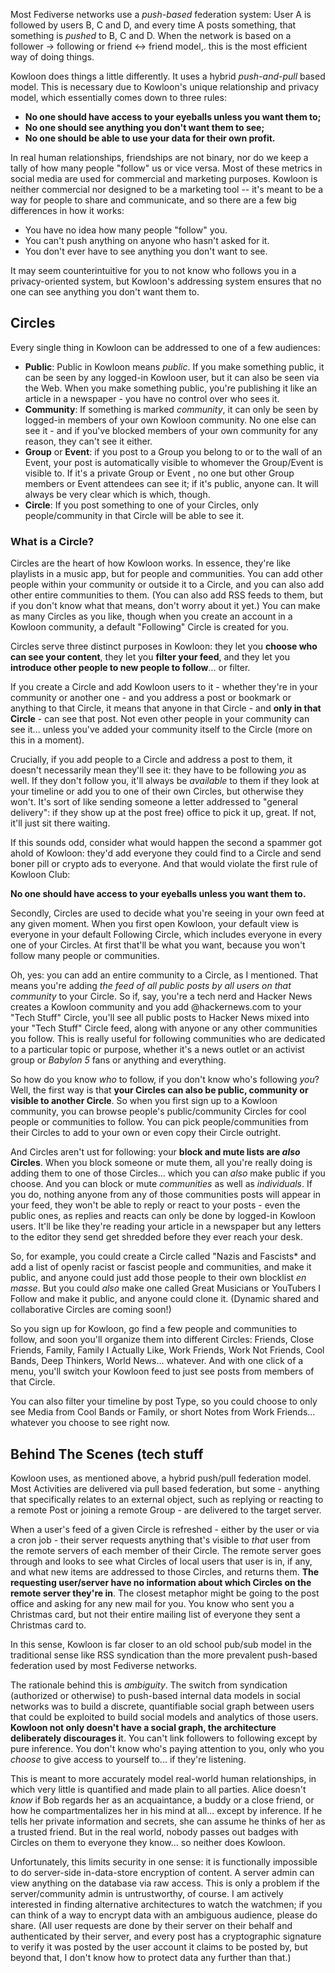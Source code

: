 Most Fediverse networks use a *push-based* federation system: User A is followed by users B, C and D, and every time A posts something, that something is *pushed* to B, C and D. When the network is based on a follower -> following or friend &lt;-&gt; friend model,. this is the most efficient way of doing things.

Kowloon does things a little differently. It uses a hybrid *push-and-pull* based model. This is necessary due to Kowloon's unique relationship and privacy model, which essentially comes down to three rules:

- **No one should have access to your eyeballs unless you want them to;**
- **No one should see anything you don't want them to see;**
- **No one should be able to use your data for their own profit.**
  
In real human relationships, friendships are not binary, nor do we keep a tally of how many people "follow" us or vice versa. Most of these metrics in social media are used for commercial and marketing purposes. Kowloon is neither commercial nor designed to be a marketing tool -- it's meant to be a way for people to share and communicate, and so there are a few big differences in how it works:

- You have no idea how many people "follow" you.
- You can't push anything on anyone who hasn't asked for it.
- You don't ever have to see anything you don't want to see.

It may seem counterintuitive for you to not know who follows you in a privacy-oriented system, but Kowloon's addressing system ensures that no one can see anything you don't want them to.

## Circles ##

Every single thing in Kowloon can be addressed to one of a few audiences:

- **Public**: Public in Kowloon means *public*. If you make something public, it can be seen by any logged-in Kowloon user, but it can also be seen via the Web. When you make something public, you're publishing it like an article in a newspaper - you have no control over who sees it.
-  **Community**: If something is marked *community*, it can only be seen by logged-in members of your own Kowloon community. No one else can see it - and if you've blocked members of your own community for any reason, they can't see it either.
-  **Group** or **Event**: if you post to a Group you belong to or to the wall of an Event, your post is automatically visible to whomever the Group/Event is visible to. If it's a private Group or Event , no one but other Group members or Event attendees can see it; if it's public, anyone can. It will always be very clear which is which, though.
-  **Circle**: If you post something to one of your Circles, only people/community in that Circle will be able to see it.

### What is a Circle? ###

Circles are the heart of how Kowloon works. In essence, they're like playlists in a music app, but for people and communities. You can add other people within your community or outside it to a Circle, and you can also add other entire communities to them. (You can also add RSS feeds to them, but if you don't know what that means, don't worry about it yet.) You can make as many Circles as you like, though when you create an account in a Kowloon community, a default "Following" Circle is created for you.

Circles serve three distinct purposes in Kowloon: they let you **choose who can see your content**, they let you **filter your feed**, and they let you **introduce other people to new people to follow**... or filter. 

If you create a Circle and add Kowloon users to it - whether they're in your community or another one - and you address a post or bookmark or anything to that Circle, it means that anyone in that Circle - and **only in that Circle** - can see that post. Not even other people in your community can see it... unless you've added your community itself to the Circle (more on this in a moment). 

Crucially, if you add people to a Circle and address a post to them, it doesn't necessarily mean they'll see it: they have to be following *you* as well. If they don't follow you, it'll always be *available* to them if they look at your timeline or add you to one of their own Circles, but otherwise they won't. It's sort of like sending someone a letter addressed to "general delivery": if they show up at the post free) office to pick it up, great. If not, it'll just sit there waiting. 

If this sounds odd, consider what would happen the second a spammer got ahold of Kowloon: they'd add everyone they could find to a Circle and send boner pill or crypto ads to everyone. And that would violate the first rule of Kowloon Club:

**No one should have access to your eyeballs unless you want them to.**

Secondly, Circles are used to decide what you're seeing in your own feed at any given moment. When you first open Kowloon, your default view is everyone in your default Following Circle, which includes everyone in every one of your Circles. At first that'll be what you want, because you won't follow many people or communities. 

Oh, yes: you can add an entire community to a Circle, as I mentioned. That means you're adding *the feed of all public posts by all users on that community* to your Circle. So if, say, you're a tech nerd and Hacker News creates a Kowloon community and you add @hackernews.com to your "Tech Stuff" Circle, you'll see all public posts to Hacker News mixed into your "Tech Stuff" Circle feed, along with anyone or any other communities you follow. This is really useful for following communities who are dedicated to a particular topic or purpose, whether it's a news outlet or an activist group or *Babylon 5* fans or anything and everything. 

So how do you know *who* to follow, if you don't know who's following *you*? Well, the first way is that **your Circles can also be public, community or visible to another Circle**. So when you first sign up to a Kowloon community, you can browse people's public/community Circles for cool people or communities to follow. You can pick people/communities from their Circles to add to your own or even copy their Circle outright. 

And Circles aren't ust for following: your **block and mute lists are *also* Circles**. When you block someone or mute them, all you're really doing is adding them to one of those Circles... which you can *also* make public if you choose. And you can block or mute *communities* as well as *individuals*. If you do, nothing anyone from any of those communities posts will appear in your feed, they won't be able to reply or react to your posts - even the public ones, as replies and reacts can only be done by logged-in Kowloon users. It'll be like they're reading your article in a newspaper but any letters to the editor they send get shredded before they ever reach your desk. 

So, for example, you could create a Circle called "Nazis and Fascists* and add a list of openly racist or fascist people and communities, and make it public, and anyone could just add those people to their own blocklist *en masse*. But you could *also* make one called Great Musicians or YouTubers I Follow and make it public, and anyone could clone it. (Dynamic shared and collaborative Circles are coming soon!)

So you sign up for Kowloon, go find a few people  and communities to follow, and soon you'll organize them into different Circles: Friends, Close Friends, Family, Family I Actually Like, Work Friends, Work Not Friends, Cool Bands, Deep Thinkers, World News... whatever. And with one click of a menu, you'll switch your Kowloon feed to just see posts from members of that Circle.

You can also filter your timeline by post Type, so you could choose to only see Media from Cool Bands or Family, or short Notes from Work Friends... whatever you choose to see right now. 

## Behind The Scenes (tech stuff ##

Kowloon uses, as mentioned above, a hybrid push/pull federation model. Most Activities are delivered via pull based federation, but some - anything that specifically relates to an external object, such as replying or reacting to a remote Post or joining a remote Group - are delivered to the target server. 

When a user's feed of a given Circle is refreshed - either by the user or via a cron job - their server requests anything that's visible to *that* user from the remote servers of each member of their Circle. The remote server goes through and looks to see what Circles of local users that user is in, if any, and what new items are addressed to those Circles, and returns them. **The requesting user/server have no information about which Circles on the remote server they're in**. The closest metaphor might be going to the post office and asking for any new mail for you. You know who sent you a Christmas card, but not their entire mailing list of everyone they sent a Christmas card to. 

In this sense, Kowloon is far closer to an old school pub/sub model in the traditional sense like RSS syndication than the more prevalent push-based federation used by most Fediverse networks. 

The rationale behind this is *ambiguity*. The switch from syndication (authorized or otherwise) to push-based internal data models in social networks was to build a discrete, quantifiable social graph between users that could be exploited to build social models and analytics of those users. **Kowloon not only doesn't have a social graph, the architecture deliberately discourages i**t. You can't link followers to following except by pure inference. You don't know who's paying attention to you, only who you *choose* to give access to yourself to... if they're listening. 

This is meant to more accurately model real-world human relationships, in which very little is quantified and made plain to all parties. Alice doesn't *know* if Bob regards her as an acquaintance, a buddy or a close friend, or how he compartmentalizes her in his mind at all... except by inference. If he tells her private information and secrets, she can assume he thinks of her as a trusted friend. But in the real world, nobody passes out badges with Circles on them to everyone they know... so neither does Kowloon. 

Unfortunately, this limits security in one sense: it is functionally impossible to do server-side in-data-store encryption of content. A server admin can view anything on the database via raw access. This is only a problem if the server/community admin is untrustworthy, of course. I am actively interested in finding alternative architectures to watch the watchmen; if you can think of a way to encrypt data with an ambiguous audience, please do share. (All user requests are done by their server on their behalf and authenticated by their server, and every post has a cryptographic signature to verify it was posted by the user account it claims to be posted by, but beyond that, I don't know how to protect data any further than that.)